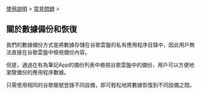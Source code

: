 [使用說明](/dragonnest/drawnote/manual/zh) > [常見問題](/dragonnest/drawnote/manual/zh/q_a) >

關於數據備份和恢復
---
我們的數據備份方式是將數據存儲在谷歌雲盤的私有應用程序目錄中，因此用戶無法直接在谷歌雲盤中檢視備份內容。

但是，通過在有為筆記App的備份列表中檢視谷歌雲盤中的備份，用戶可以方便地瀏覽備份的應用程序數據。

只需使用相同的谷歌賬號登錄不同設備，即可輕松地將數據恢復到不同設備之間。